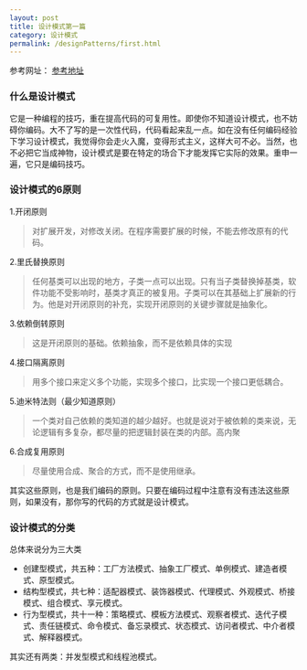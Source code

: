 ```yaml
---
layout: post
title: 设计模式第一篇
category: 设计模式
permalink: /designPatterns/first.html
---
```


参考网址： [参考地址](http://www.cnblogs.com/maowang1991/archive/2013/04/15/3023236.html)

### 什么是设计模式

它是一种编程的技巧，重在提高代码的可复用性。即使你不知道设计模式，也不妨碍你编码。大不了写的是一次性代码，代码看起来乱一点。如在没有任何编码经验下学习设计模式，我觉得你会走火入魔，变得形式主义，这样大可不必。当然，也不必把它当成神物，设计模式是要在特定的场合下才能发挥它实际的效果。重申一遍，它只是编码技巧。

### 设计模式的6原则

1.开闭原则

> 对扩展开发，对修改关闭。在程序需要扩展的时候，不能去修改原有的代码。

2.里氏替换原则

> 任何基类可以出现的地方，子类一点可以出现。只有当子类替换掉基类，软件功能不受影响时，基类才真正的被复用。子类可以在其基础上扩展新的行为。他是对开闭原则的补充，实现开闭原则的关键步骤就是抽象化。

3.依赖倒转原则

> 这是开闭原则的基础。依赖抽象，而不是依赖具体的实现

4.接口隔离原则

> 用多个接口来定义多个功能，实现多个接口，比实现一个接口更低耦合。

5.迪米特法则（最少知道原则）

> 一个类对自己依赖的类知道的越少越好。也就是说对于被依赖的类来说，无论逻辑有多复杂，都尽量的把逻辑封装在类的内部。高内聚

6.合成复用原则

> 尽量使用合成、聚合的方式，而不是使用继承。

其实这些原则，也是我们编码的原则。只要在编码过程中注意有没有违法这些原则，如果没有，那你写的代码的方式就是设计模式。

### 设计模式的分类

总体来说分为三大类

- 创建型模式，共五种：工厂方法模式、抽象工厂模式、单例模式、建造者模式、原型模式。
- 结构型模式，共七种：适配器模式、装饰器模式、代理模式、外观模式、桥接模式、组合模式、享元模式。
- 行为型模式，共十一种：策略模式、模板方法模式、观察者模式、迭代子模式、责任链模式、命令模式、备忘录模式、状态模式、访问者模式、中介者模式、解释器模式。

其实还有两类：并发型模式和线程池模式。
